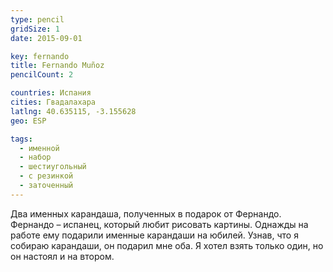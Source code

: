 ```yaml
---
type: pencil
gridSize: 1
date: 2015-09-01

key: fernando
title: Fernando Muñoz
pencilCount: 2

countries: Испания
cities: Гвадалахара
latlng: 40.635115, -3.155628
geo: ESP

tags:
  - именной
  - набор
  - шестиугольный
  - с резинкой
  - заточенный
---
```


Два именных карандаша, полученных в подарок от Фернандо. Фернандо – испанец, который любит рисовать картины. Однажды на работе ему подарили именные карандаши на юбилей. Узнав, что я собираю карандаши, он подарил мне оба. Я хотел взять только один, но он настоял и на втором.
